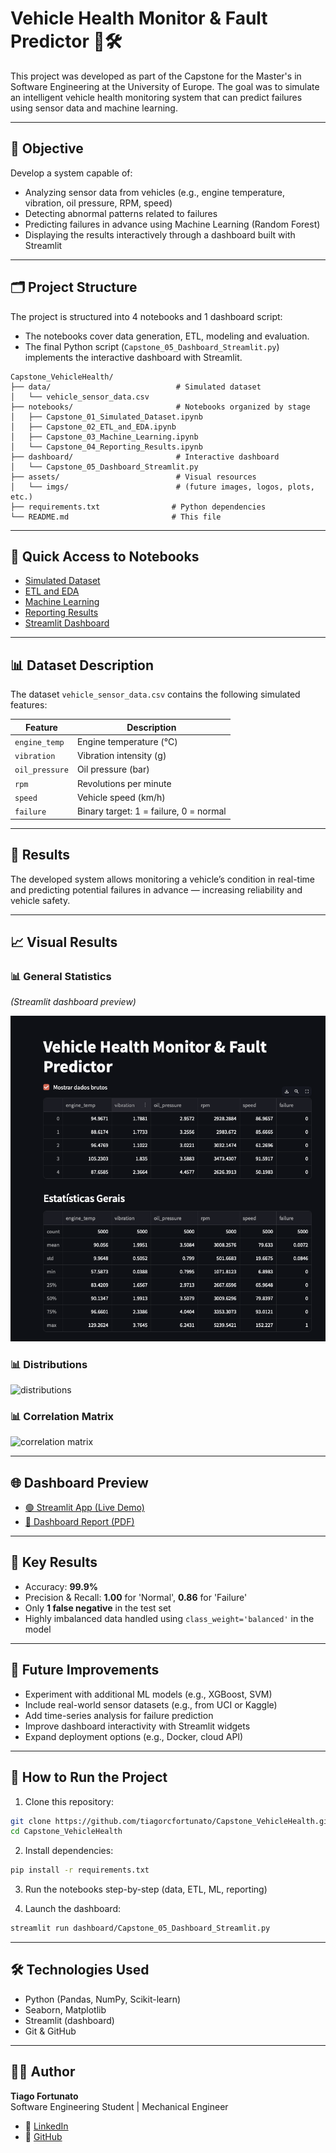 
# Vehicle Health Monitor & Fault Predictor 🚗🛠️

This project was developed as part of the Capstone for the Master's in Software Engineering at the University of Europe. The goal was to simulate an intelligent vehicle health monitoring system that can predict failures using sensor data and machine learning.

---

## 🧠 Objective

Develop a system capable of:

- Analyzing sensor data from vehicles (e.g., engine temperature, vibration, oil pressure, RPM, speed)
- Detecting abnormal patterns related to failures
- Predicting failures in advance using Machine Learning (Random Forest)
- Displaying the results interactively through a dashboard built with Streamlit

---

## 🗂️ Project Structure

The project is structured into 4 notebooks and 1 dashboard script:

- The notebooks cover data generation, ETL, modeling and evaluation.
- The final Python script (`Capstone_05_Dashboard_Streamlit.py`) implements the interactive dashboard with Streamlit.

```
Capstone_VehicleHealth/
├── data/                            # Simulated dataset
│   └── vehicle_sensor_data.csv
├── notebooks/                       # Notebooks organized by stage
│   ├── Capstone_01_Simulated_Dataset.ipynb
│   ├── Capstone_02_ETL_and_EDA.ipynb
│   ├── Capstone_03_Machine_Learning.ipynb
│   └── Capstone_04_Reporting_Results.ipynb
├── dashboard/                       # Interactive dashboard
│   └── Capstone_05_Dashboard_Streamlit.py
├── assets/                          # Visual resources
│   └── imgs/                        # (future images, logos, plots, etc.)
├── requirements.txt                # Python dependencies
└── README.md                       # This file
```

---

## 📂 Quick Access to Notebooks

- [Simulated Dataset](notebooks/Capstone_01_Simulated_Dataset.ipynb)
- [ETL and EDA](notebooks/Capstone_02_ETL_and_EDA.ipynb)
- [Machine Learning](notebooks/Capstone_03_Machine_Learning.ipynb)
- [Reporting Results](notebooks/Capstone_04_Reporting_Results.ipynb)
- [Streamlit Dashboard](dashboard/Capstone_05_Dashboard_Streamlit.py)

---

## 📊 Dataset Description

The dataset `vehicle_sensor_data.csv` contains the following simulated features:

| Feature         | Description                           |
|-----------------|---------------------------------------|
| `engine_temp`   | Engine temperature (°C)               |
| `vibration`     | Vibration intensity (g)               |
| `oil_pressure`  | Oil pressure (bar)                    |
| `rpm`           | Revolutions per minute                |
| `speed`         | Vehicle speed (km/h)                  |
| `failure`       | Binary target: 1 = failure, 0 = normal|

---

## 🧪 Results

The developed system allows monitoring a vehicle’s condition in real-time and predicting potential failures in advance — increasing reliability and vehicle safety.

---

## 📈 Visual Results

### 📊 General Statistics
*(Streamlit dashboard preview)*

![dashboard preview](assets/imgs/dashboard_stats.png)

### 📊 Distributions

![distributions](assets/imgs/distributions.png)

### 📊 Correlation Matrix

![correlation matrix](assets/imgs/correlation_matrix.png)

---

## 🌐 Dashboard Preview

- [🟢 Streamlit App (Live Demo)](https://link-to-your-deployed-app)
- [📄 Dashboard Report (PDF)](https://link-to-your-pdf)

---

## 🧠 Key Results

- Accuracy: **99.9%**
- Precision & Recall: **1.00** for 'Normal', **0.86** for 'Failure'
- Only **1 false negative** in the test set
- Highly imbalanced data handled using `class_weight='balanced'` in the model

---

## 🔮 Future Improvements

- Experiment with additional ML models (e.g., XGBoost, SVM)
- Include real-world sensor datasets (e.g., from UCI or Kaggle)
- Add time-series analysis for failure prediction
- Improve dashboard interactivity with Streamlit widgets
- Expand deployment options (e.g., Docker, cloud API)

---

## 🚀 How to Run the Project

1. Clone this repository:
```bash
git clone https://github.com/tiagorcfortunato/Capstone_VehicleHealth.git
cd Capstone_VehicleHealth
```

2. Install dependencies:
```bash
pip install -r requirements.txt
```

3. Run the notebooks step-by-step (data, ETL, ML, reporting)

4. Launch the dashboard:
```bash
streamlit run dashboard/Capstone_05_Dashboard_Streamlit.py
```

---

## 🛠️ Technologies Used

- Python (Pandas, NumPy, Scikit-learn)
- Seaborn, Matplotlib
- Streamlit (dashboard)
- Git & GitHub

---

## 👨‍💻 Author

**Tiago Fortunato**  
Software Engineering Student | Mechanical Engineer

- 🔗 [LinkedIn](https://www.linkedin.com/in/tiagorcfortunato)  
- 🔗 [GitHub](https://github.com/tiagorcfortunato)
